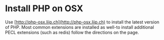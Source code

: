# Install PHP on OSX

Use [http://php-osx.liip.ch](http://php-osx.liip.ch) to install the latest version of PHP. Most common extensions are installed as well-to install additional PECL extensions (such as redis) follow the directions on the page.